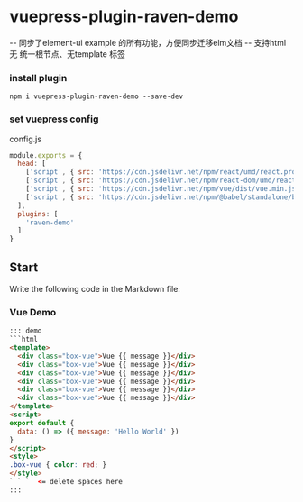 # vuepress-plugin-raven-demo
-- 同步了element-ui example 的所有功能，方便同步迁移elm文档
-- 支持html 无 统一根节点、无template 标签

### install plugin

```
npm i vuepress-plugin-raven-demo --save-dev
```

### set vuepress config

config.js
```js
module.exports = {
  head: [
    ['script', { src: 'https://cdn.jsdelivr.net/npm/react/umd/react.production.min.js' }],
    ['script', { src: 'https://cdn.jsdelivr.net/npm/react-dom/umd/react-dom.production.min.js' }],
    ['script', { src: 'https://cdn.jsdelivr.net/npm/vue/dist/vue.min.js' }],
    ['script', { src: 'https://cdn.jsdelivr.net/npm/@babel/standalone/babel.min.js' }],
  ],
  plugins: [
    'raven-demo'
  ]
}

```

## Start

Write the following code in the Markdown file:

### Vue Demo

```html
::: demo
```html
<template>
  <div class="box-vue">Vue {{ message }}</div>
  <div class="box-vue">Vue {{ message }}</div>
  <div class="box-vue">Vue {{ message }}</div>
  <div class="box-vue">Vue {{ message }}</div>
  <div class="box-vue">Vue {{ message }}</div>
  <div class="box-vue">Vue {{ message }}</div>
</template>
<script>
export default {
  data: () => ({ message: 'Hello World' })
}
</script>
<style>
.box-vue { color: red; }
</style>
` ` `  <= delete spaces here
:::
```

